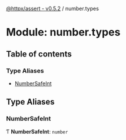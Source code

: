 [@httpx/assert - v0.5.2](../README.md) / number.types

# Module: number.types

## Table of contents

### Type Aliases

- [NumberSafeInt](number_types.md#numbersafeint)

## Type Aliases

### NumberSafeInt

Ƭ **NumberSafeInt**: `number`
